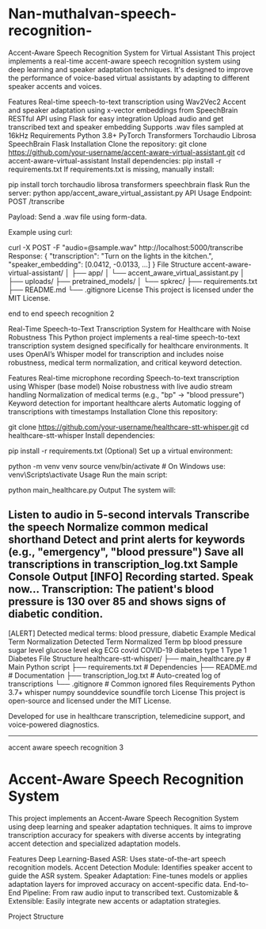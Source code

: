 # Nan-muthalvan-speech-recognition-

Accent-Aware Speech Recognition System for Virtual Assistant
This project implements a real-time accent-aware speech recognition system using deep learning and speaker adaptation techniques. It's designed to improve the performance of voice-based virtual assistants by adapting to different speaker accents and voices.

Features
Real-time speech-to-text transcription using Wav2Vec2
Accent and speaker adaptation using x-vector embeddings from SpeechBrain
RESTful API using Flask for easy integration
Upload audio and get transcribed text and speaker embedding
Supports .wav files sampled at 16kHz
Requirements
Python 3.8+
PyTorch
Transformers
Torchaudio
Librosa
SpeechBrain
Flask
Installation
Clone the repository:
git clone https://github.com/your-username/accent-aware-virtual-assistant.git
cd accent-aware-virtual-assistant
Install dependencies:
pip install -r requirements.txt
If requirements.txt is missing, manually install:

pip install torch torchaudio librosa transformers speechbrain flask
Run the server:
python app/accent_aware_virtual_assistant.py
API Usage
Endpoint:
POST /transcribe

Payload:
Send a .wav file using form-data.

Example using curl:

curl -X POST -F "audio=@sample.wav" http://localhost:5000/transcribe
Response:
{
  "transcription": "Turn on the lights in the kitchen.",
  "speaker_embedding": [0.0412, -0.0133, ...]
}
File Structure
accent-aware-virtual-assistant/
│
├── app/
│   └── accent_aware_virtual_assistant.py
│
├── uploads/
├── pretrained_models/
│   └── spkrec/
├── requirements.txt
├── README.md
└── .gitignore
License
This project is licensed under the MIT License.

end to end speech recognition 2

Real-Time Speech-to-Text Transcription System for Healthcare with Noise Robustness
This Python project implements a real-time speech-to-text transcription system designed specifically for healthcare environments. It uses OpenAI’s Whisper model for transcription and includes noise robustness, medical term normalization, and critical keyword detection.

Features
Real-time microphone recording
Speech-to-text transcription using Whisper (base model)
Noise robustness with live audio stream handling
Normalization of medical terms (e.g., "bp" → "blood pressure")
Keyword detection for important healthcare alerts
Automatic logging of transcriptions with timestamps
Installation
Clone this repository:

git clone https://github.com/your-username/healthcare-stt-whisper.git
cd healthcare-stt-whisper
Install dependencies:

pip install -r requirements.txt
(Optional) Set up a virtual environment:

python -m venv venv
source venv/bin/activate  # On Windows use: venv\Scripts\activate
Usage
Run the main script:

python main_healthcare.py
Output
The system will:

Listen to audio in 5-second intervals
Transcribe the speech
Normalize common medical shorthand
Detect and print alerts for keywords (e.g., "emergency", "blood pressure")
Save all transcriptions in transcription_log.txt
Sample Console Output
[INFO] Recording started. Speak now...
Transcription:
The patient's blood pressure is 130 over 85 and shows signs of diabetic condition.
------------------------------------------------------------
[ALERT] Detected medical terms: blood pressure, diabetic
Example Medical Term Normalization
Detected Term	Normalized Term
bp	blood pressure
sugar level	glucose level
ekg	ECG
covid	COVID-19
diabetes type 1	Type 1 Diabetes
File Structure
healthcare-stt-whisper/
├── main_healthcare.py         # Main Python script
├── requirements.txt           # Dependencies
├── README.md                  # Documentation
├── transcription_log.txt      # Auto-created log of transcriptions
└── .gitignore                 # Common ignored files
Requirements
Python 3.7+
whisper
numpy
sounddevice
soundfile
torch
License
This project is open-source and licensed under the MIT License.

Developed for use in healthcare transcription, telemedicine support, and voice-powered diagnostics.

__________________________________________

accent aware speech recognition 3

# Accent-Aware Speech Recognition System
This project implements an Accent-Aware Speech Recognition System using deep learning and speaker adaptation techniques. It aims to improve transcription accuracy for speakers with diverse accents by integrating accent detection and specialized adaptation models.

Features
Deep Learning-Based ASR: Uses state-of-the-art speech recognition models.
Accent Detection Module: Identifies speaker accent to guide the ASR system.
Speaker Adaptation: Fine-tunes models or applies adaptation layers for improved accuracy on accent-specific data.
End-to-End Pipeline: From raw audio input to transcribed text.
Customizable & Extensible: Easily integrate new accents or adaptation strategies.


Project Structure